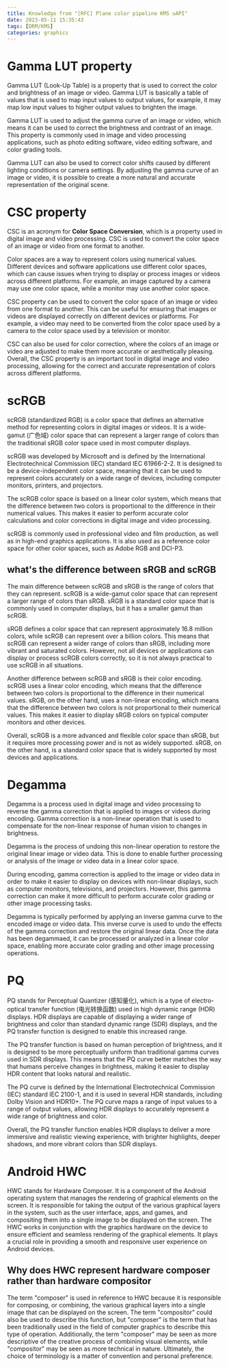 ```yaml
---
title: Knowledge from "[RFC] Plane color pipeline KMS uAPI"
date: 2023-05-11 15:35:43
tags: [DRM/KMS]
categories: graphics
---
```


# Gamma LUT property

Gamma LUT (Look-Up Table) is a property that is used to correct the color and brightness of an image or video. Gamma LUT is basically a table of values that is used to map input values to output values, for example, it may map low input values to higher output values to brighten the image.

Gamma LUT is used to adjust the gamma curve of an image or video, which means it can be used to correct the brightness and contrast of an image. This property is commonly used in image and video processing applications, such as photo editing software, video editing software, and color grading tools.

Gamma LUT can also be used to correct color shifts caused by different lighting conditions or camera settings. By adjusting the gamma curve of an image or video, it is possible to create a more natural and accurate representation of the original scene.

<!--more-->

# CSC property

CSC is an acronym for **Color Space Conversion**, which is a property used in digital image and video processing. CSC is used to convert the color space of an image or video from one format to another.

Color spaces are a way to represent colors using numerical values. Different devices and software applications use different color spaces, which can cause issues when trying to display or process images or videos across different platforms. For example, an image captured by a camera may use one color space, while a monitor may use another color space.

CSC property can be used to convert the color space of an image or video from one format to another. This can be useful for ensuring that images or videos are displayed correctly on different devices or platforms. For example, a video may need to be converted from the color space used by a camera to the color space used by a television or monitor.

CSC can also be used for color correction, where the colors of an image or video are adjusted to make them more accurate or aesthetically pleasing. Overall, the CSC property is an important tool in digital image and video processing, allowing for the correct and accurate representation of colors across different platforms.

# scRGB

scRGB (standardized RGB) is a color space that defines an alternative method for representing colors in digital images or videos. It is a wide-gamut (广色域) color space that can represent a larger range of colors than the traditional sRGB color space used in most computer displays.

scRGB was developed by Microsoft and is defined by the International Electrotechnical Commission (IEC) standard IEC 61966-2-2. It is designed to be a device-independent color space, meaning that it can be used to represent colors accurately on a wide range of devices, including computer monitors, printers, and projectors.

The scRGB color space is based on a linear color system, which means that the difference between two colors is proportional to the difference in their numerical values. This makes it easier to perform accurate color calculations and color corrections in digital image and video processing.

scRGB is commonly used in professional video and film production, as well as in high-end graphics applications. It is also used as a reference color space for other color spaces, such as Adobe RGB and DCI-P3.

## what's the difference between sRGB and scRGB

The main difference between scRGB and sRGB is the range of colors that they can represent. scRGB is a wide-gamut color space that can represent a larger range of colors than sRGB. sRGB is a standard color space that is commonly used in computer displays, but it has a smaller gamut than scRGB.

sRGB defines a color space that can represent approximately 16.8 million colors, while scRGB can represent over a billion colors. This means that scRGB can represent a wider range of colors than sRGB, including more vibrant and saturated colors. However, not all devices or applications can display or process scRGB colors correctly, so it is not always practical to use scRGB in all situations.

Another difference between scRGB and sRGB is their color encoding. scRGB uses a linear color encoding, which means that the difference between two colors is proportional to the difference in their numerical values. sRGB, on the other hand, uses a non-linear encoding, which means that the difference between two colors is not proportional to their numerical values. This makes it easier to display sRGB colors on typical computer monitors and other devices.

Overall, scRGB is a more advanced and flexible color space than sRGB, but it requires more processing power and is not as widely supported. sRGB, on the other hand, is a standard color space that is widely supported by most devices and applications.

# Degamma

Degamma is a process used in digital image and video processing to reverse the gamma correction that is applied to images or videos during encoding. Gamma correction is a non-linear operation that is used to compensate for the non-linear response of human vision to changes in brightness.

Degamma is the process of undoing this non-linear operation to restore the original linear image or video data. This is done to enable further processing or analysis of the image or video data in a linear color space.

During encoding, gamma correction is applied to the image or video data in order to make it easier to display on devices with non-linear displays, such as computer monitors, televisions, and projectors. However, this gamma correction can make it more difficult to perform accurate color grading or other image processing tasks.

Degamma is typically performed by applying an inverse gamma curve to the encoded image or video data. This inverse curve is used to undo the effects of the gamma correction and restore the original linear data. Once the data has been degammaed, it can be processed or analyzed in a linear color space, enabling more accurate color grading and other image processing operations.

# PQ

PQ stands for Perceptual Quantizer (感知量化), which is a type of electro-optical transfer function (电光转换函数) used in high dynamic range (HDR) displays. HDR displays are capable of displaying a wider range of brightness and color than standard dynamic range (SDR) displays, and the PQ transfer function is designed to enable this increased range.

The PQ transfer function is based on human perception of brightness, and it is designed to be more perceptually uniform than traditional gamma curves used in SDR displays. This means that the PQ curve better matches the way that humans perceive changes in brightness, making it easier to display HDR content that looks natural and realistic.

The PQ curve is defined by the International Electrotechnical Commission (IEC) standard IEC 2100-1, and it is used in several HDR standards, including Dolby Vision and HDR10+. The PQ curve maps a range of input values to a range of output values, allowing HDR displays to accurately represent a wide range of brightness and color.

Overall, the PQ transfer function enables HDR displays to deliver a more immersive and realistic viewing experience, with brighter highlights, deeper shadows, and more vibrant colors than SDR displays.

# Android HWC

HWC stands for Hardware Composer. It is a component of the Android operating system that manages the rendering of graphical elements on the screen. It is responsible for taking the output of the various graphical layers in the system, such as the user interface, apps, and games, and compositing them into a single image to be displayed on the screen. The HWC works in conjunction with the graphics hardware on the device to ensure efficient and seamless rendering of the graphical elements. It plays a crucial role in providing a smooth and responsive user experience on Android devices.

## Why does HWC represent hardware composer rather than hardware compositor

The term "composer" is used in reference to HWC because it is responsible for composing, or combining, the various graphical layers into a single image that can be displayed on the screen. The term "compositor" could also be used to describe this function, but "composer" is the term that has been traditionally used in the field of computer graphics to describe this type of operation. Additionally, the term "composer" may be seen as more descriptive of the creative process of combining visual elements, while "compositor" may be seen as more technical in nature. Ultimately, the choice of terminology is a matter of convention and personal preference.
